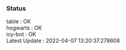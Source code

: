 ### Status


table : OK  
hogwarts : OK  
icy-bot : OK  
Latest Update : 2022-04-07 13:20:37.278608
